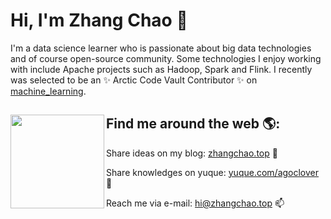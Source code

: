 # Hi, I'm Zhang Chao 👋

I'm a data science learner who is passionate about big data technologies and of course open-source community. Some technologies I enjoy working with include Apache projects such as Hadoop, Spark and Flink. I recently was selected to be an ✨ Arctic Code Vault Contributor ✨ on [machine_learning](https://github.com/agoclover/machine_learning).

## Find me around the web 🌎:<a href="https://github.com/agoclover"><img align="left" width="150" height="150" src="https://strawberryamoszc.oss-cn-shanghai.aliyuncs.com/img/amos.jpg"></a>
 Share ideas on my blog: [zhangchao.top](http://zhangchao.top/) 💼
 
 Share knowledges on yuque: [yuque.com/agoclover](https://www.yuque.com/agoclover/ml) 🐝

 Reach me via e-mail: [hi@zhangchao.top](mailto:hi@zhangchao.top) 📫
 
